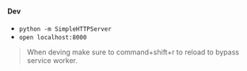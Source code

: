 #### Dev

* `python -m SimpleHTTPServer`
* `open localhost:8000`

> When deving make sure to command+shift+r to reload to bypass service worker.
